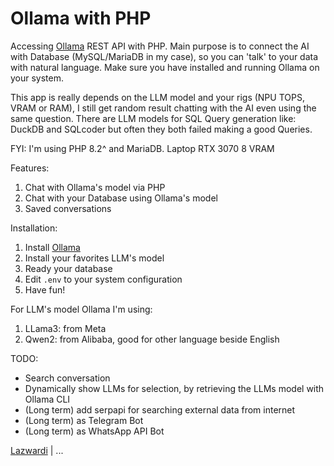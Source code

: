 # Ollama with PHP

Accessing [Ollama](https://ollama.com) REST API with PHP. Main purpose is to connect the AI with Database (MySQL/MariaDB in my case), so you can 'talk' to your data with natural language. Make sure you have installed and running Ollama on your system.


This app is really depends on the LLM model and your rigs (NPU TOPS, VRAM or RAM), I still get random result chatting with the AI even using the same question. There are LLM models for SQL Query generation like: DuckDB and SQLcoder but often they both failed making a good Queries.

FYI: I'm using PHP 8.2^ and MariaDB. Laptop RTX 3070 8 VRAM

Features:
1. Chat with Ollama's model via PHP
2. Chat with your Database using Ollama's model
3. Saved conversations

Installation:
1. Install [Ollama](https://ollama.com)
2. Install your favorites LLM's model
3. Ready your database 
4. Edit `.env` to your system configuration
5. Have fun!

For LLM's model Ollama I'm using:
1. LLama3: from Meta
2. Qwen2: from Alibaba, good for other language beside English

TODO:
* Search conversation
* Dynamically show LLMs for selection, by retrieving the LLMs model with Ollama CLI
* (Long term) add serpapi for searching external data from internet
* (Long term) as Telegram Bot
* (Long term) as WhatsApp API Bot

[Lazwardi](https://github.com/angween) | ...
